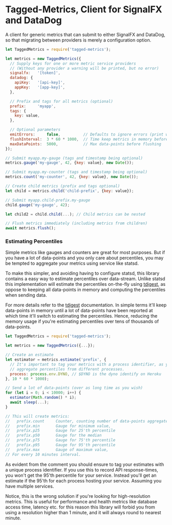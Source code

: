 Tagged-Metrics, Client for SignalFX and DataDog
===============================================

A client for generic metrics that can submit to either SignalFX and DataDog, so
that migrating between providers is merely a configuration option.

```js
let TaggedMetrics = require('tagged-metrics');

let metrics = new TaggedMetrics({
  // Supply keys for one or more metric service providers
  // (Without any provider a warning will be printed, but no error)
  signalfx:   '[token]',
  datadog: {
    apiKey:   '[api-key]',
    appKey:   '[app-key]',
  },

  // Prefix and tags for all metrics (optional)
  prefix:     'myapp',
  tags: {
    key: value,
  },

  // Optional parameters
  emitErrors:     false,          // Defaults to ignore errors (print warning)
  flushInterval:  3 * 60 * 1000,  // Time keep metrics in memory before flushing
  maxDataPoints:  5000,           // Max data-points before flushing
});

// Submit myapp.my-gauge (tags and timestamp being optional)
metrics.gauge('my-gauge', 42, {key: value}, new Date());

// Submit myapp.my-counter (tags and timestamp being optional)
metrics.count('my-counter', 42, {key: value}, new Date());

// Create child metrics (prefix and tags optional)
let child = metrics.child('child-prefix', {key: value});

// Submit myapp.child-prefix.my-gauge
child.gauge('my-gauge', 42);

let child2 = child.child(...); // Child metrics can be nested

// Flush metrics immediately (including metrics from children)
await metrics.flush();
```


### Estimating Percentiles
Simple metrics like gauges and counters are great for most purposes. But if you
have a lot of data-points and you only care about percentiles, you may be
tempted to aggregate your metrics using service like statsd.

To make this simpler, and avoiding having to configure statsd, this library
contains a easy way to estimate percentiles over data-stream. Unlike statsd
this implementation will estimate the percentiles on-the-fly using
[tdigest](https://github.com/welch/tdigest), as oppose to keeping all
data-points in memory and computing the percentiles when sending data.

For more details refer to the [tdigest](https://github.com/welch/tdigest)
documentation. In simple terms it'll keep data-points in memory until a lot of
data-points have been reported at which time it'll switch to estimating the
percentiles. Hence, reducing the memory usage if you're estimating percentiles
over tens of thousands of data-points.

```js
let TaggedMetrics = require('tagged-metrics');

let metrics = new TaggedMetrics({...});

// Create an estimate
let estimator = metrics.estimate('prefix', {
  // It's important to tag your metrics with a process identifier, as you can't
  // aggregate percentiles from different processes.
  process: process.env.DYNO, // $DYNO is the dyno identify on Heroku
}, 10 * 60 * 1000);

// Send a lot of data-points (over as long time as you wish)
for (let i = 0; i < 10000; i++) {
  estimator(Math.random() * i);
  await sleep(...);
}

// This will create metrics:
//   prefix.count     Counter, counting number of data-points aggregated.
//   prefix.min       Gauge for minimum value,
//   prefix.p25       Gauge for 25'th percentile
//   prefix.p50       Gauge for the median
//   prefix.p75       Gauge for 75'th percentile
//   prefix.p95       Gauge for 95'th percentile
//   prefix.max       Gauge of maximum value,
// For every 10 minutes interval.
```

As evident from the comment you should ensure to tag your estimates with a
unique process identifier. If you use this to record API response-times, you
won't get the 95'th percentile for your service. Instead you'll get an estimate
if the 95'th for each process hosting your service. Assuming you have multiple
services.

Notice, this is the wrong solution if you're looking for high-resolution
metrics. This is useful for performance and health metrics like database access
time, latency etc. for this reason this library will forbid you from using
a resolution higher than 1 minute, and it will always round to nearest minute.
